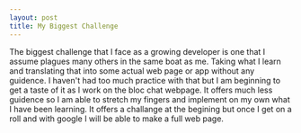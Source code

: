 ```yaml
---
layout: post
title: My Biggest Challenge
---
```

The biggest challenge that I face as a growing developer is one that I assume plagues many others in the same boat as me. Taking what I learn and translating that into some actual web page or app without any guidence. I haven't had too much practice with that but I am beginning to get a taste of it as I work on the bloc chat webpage. It offers much less guidence so I am able to stretch my fingers and implement on my own what I have been learning. It offers a challange at the begining but once I get on a roll and with google I will be able to make a full web page.
